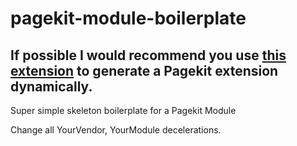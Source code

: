 # pagekit-module-boilerplate

## If possible I would recommend you use [this extension](https://github.com/drunken-kungfu/pagekit-template-generator) to generate a Pagekit extension dynamically.

Super simple skeleton boilerplate for a Pagekit Module

Change all YourVendor, YourModule decelerations.
